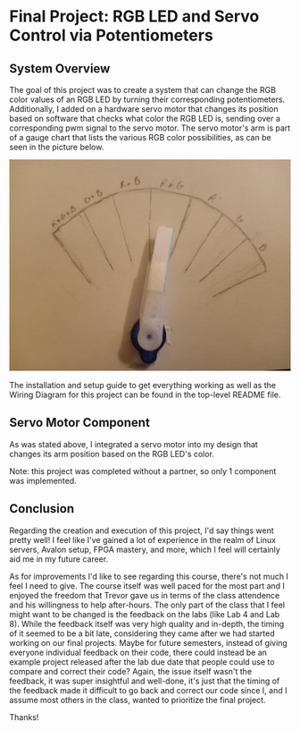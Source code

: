 # Final Project: RGB LED and Servo Control via Potentiometers

## System Overview

The goal of this project was to create a system that can change the RGB color values of an RGB LED by turning their corresponding potentiometers. Additionally, I added on a hardware servo motor that changes its position based on software that checks what color the RGB LED is, sending over a corresponding pwm signal to the servo motor. The servo motor's arm is part of a gauge chart that lists the various RGB color possibilities, as can be seen in the picture below.

![cool_pic](../assets/chart_pic.jpg)

The installation and setup guide to get everything working as well as the Wiring Diagram for this project can be found in the top-level README file.

## Servo Motor Component

As was stated above, I integrated a servo motor into my design that changes its arm position based on the RGB LED's color.

Note: this project was completed without a partner, so only 1 component was implemented.

## Conclusion

Regarding the creation and execution of this project, I'd say things went pretty well! I feel like I've gained a lot of experience in the realm of Linux servers, Avalon setup, FPGA mastery, and more, which I feel will certainly aid me in my future career. 

As for improvements I'd like to see regarding this course, there's not much I feel I need to give. The course itself was well paced for the most part and I enjoyed the freedom that Trevor gave us in terms of the class attendence and his willingness to help after-hours. 
The only part of the class that I feel might want to be changed is the feedback on the labs (like Lab 4 and Lab 8). While the feedback itself was very high quality and in-depth, the timing of it seemed to be a bit late, considering they came after we had started working on our final projects. Maybe for future semesters, instead of giving everyone individual feedback on their code, there could instead be an example project released after the lab due date that people could use to compare and correct their code? Again, the issue itself wasn't the feedback, it was super insightful and well-done, it's just that the timing of the feedback made it difficult to go back and correct our code since I, and I assume most others in the class, wanted to prioritize the final project. 

Thanks!